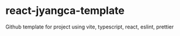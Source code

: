 # react-jyangca-template
Github template for project using vite, typescript, react, eslint, prettier
